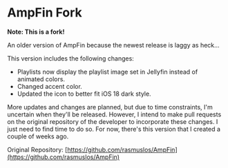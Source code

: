 # AmpFin Fork

**Note: This is a fork!**

An older version of AmpFin because the newest release is laggy as heck...

This version includes the following changes:
- Playlists now display the playlist image set in Jellyfin instead of animated colors.
- Changed accent color.
- Updated the icon to better fit iOS 18 dark style.

More updates and changes are planned, but due to time constraints, I'm uncertain when they'll be released. However, I intend to make pull requests on the original repository of the developer to incorporate these changes. I just need to find time to do so. For now, there's this version that I created a couple of weeks ago.

Original Repository: [https://github.com/rasmuslos/AmpFin](https://github.com/rasmuslos/AmpFin)

